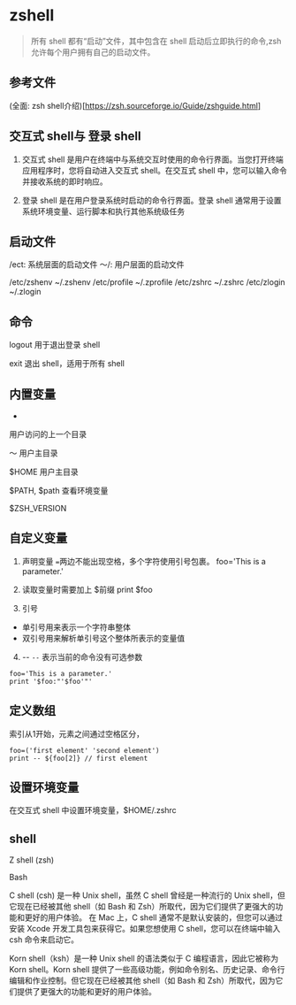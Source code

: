 # zshell
> 所有 shell 都有“启动”文件，其中包含在 shell 启动后立即执行的命令,zsh 允许每个用户拥有自己的启动文件。


## 参考文件
(全面: zsh shell介绍)[https://zsh.sourceforge.io/Guide/zshguide.html]


## 交互式 shell与 登录 shell
1. 交互式 shell 是用户在终端中与系统交互时使用的命令行界面。当您打开终端应用程序时，您将自动进入交互式 shell。在交互式 shell 中，您可以输入命令并接收系统的即时响应。

2. 登录 shell 是在用户登录系统时启动的命令行界面。登录 shell 通常用于设置系统环境变量、运行脚本和执行其他系统级任务

## 启动文件
/ect:  系统层面的启动文件
～/: 用户层面的启动文件

/etc/zshenv
~/.zshenv
/etc/profile
~/.zprofile
/etc/zshrc
~/.zshrc
/etc/zlogin
~/.zlogin



## 命令
logout
用于退出登录 shell

exit
退出 shell，适用于所有 shell


## 内置变量
- 
用户访问的上一个目录

～
用户主目录

$HOME
用户主目录

$PATH, $path
查看环境变量

$ZSH_VERSION



## 自定义变量
1. 声明变量 `=`两边不能出现空格，多个字符使用引号包裹。
foo='This is a parameter.'

2. 读取变量时需要加上 $前缀
print $foo

3. 引号
- 单引号用来表示一个字符串整体
- 双引号用来解析单引号这个整体所表示的变量值

4. --
`--` 表示当前的命令没有可选参数

```shell
foo='This is a parameter.'
print '$foo:"'$foo'"'
```

## 定义数组
索引从1开始，元素之间通过空格区分，
```shell
foo=('first element' 'second element')
print -- ${foo[2]} // first element
```


## 设置环境变量
在交互式 shell 中设置环境变量，$HOME/.zshrc



## shell

Z shell (zsh)

Bash

C shell (csh) 是一种 Unix shell，虽然 C shell 曾经是一种流行的 Unix shell，但它现在已经被其他 shell（如 Bash 和 Zsh）所取代，因为它们提供了更强大的功能和更好的用户体验。
在 Mac 上，C shell 通常不是默认安装的，但您可以通过安装 Xcode 开发工具包来获得它。如果您想使用 C shell，您可以在终端中输入 csh 命令来启动它。

Korn shell（ksh）是一种 Unix shell 的语法类似于 C 编程语言，因此它被称为 Korn shell。Korn shell 提供了一些高级功能，例如命令别名、历史记录、命令行编辑和作业控制。但它现在已经被其他 shell（如 Bash 和 Zsh）所取代，因为它们提供了更强大的功能和更好的用户体验。

